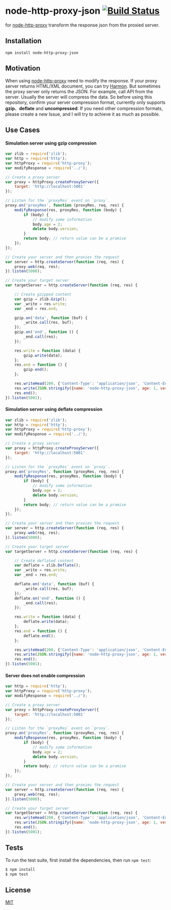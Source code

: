 # node-http-proxy-json [![Build Status](https://travis-ci.org/langjt/node-http-proxy-json.svg?branch=master)](https://travis-ci.org/langjt/node-http-proxy-json)
  for [node-http-proxy](https://github.com/nodejitsu/node-http-proxy) transform the response json from the proxied server.

## Installation

```  
npm install node-http-proxy-json
```

## Motivation
  When using [node-http-proxy](https://github.com/nodejitsu/node-http-proxy) need to modify the response. If your proxy server returns HTML/XML document, you can try [Harmon](https://github.com/No9/harmon).
  But sometimes the proxy server only returns the JSON. For example, call API from the server. Usually the server will compress the data.
  So before using this repository, confirm your server compression format, currently only supports **gzip**、**deflate** and **uncompressed**.
  If you need other compression formats, please create a new Issue, and I will try to achieve it as much as possible.

## Use Cases

#### Simulation server using gzip compression

```js
var zlib = require('zlib');
var http = require('http');
var httpProxy = require('http-proxy');
var modifyResponse = require('../');

// Create a proxy server
var proxy = httpProxy.createProxyServer({
    target: 'http://localhost:5001'
});

// Listen for the `proxyRes` event on `proxy`.
proxy.on('proxyRes', function (proxyRes, req, res) {
    modifyResponse(res, proxyRes, function (body) {
        if (body) {
            // modify some information
            body.age = 2;
            delete body.version;
        }
        return body; // return value can be a promise
    });
});

// Create your server and then proxies the request
var server = http.createServer(function (req, res) {
    proxy.web(req, res);
}).listen(5000);

// Create your target server
var targetServer = http.createServer(function (req, res) {

    // Create gzipped content
    var gzip = zlib.Gzip();
    var _write = res.write;
    var _end = res.end;

    gzip.on('data', function (buf) {
        _write.call(res, buf);
    });
    gzip.on('end', function () {
        _end.call(res);
    });

    res.write = function (data) {
        gzip.write(data);
    };
    res.end = function () {
        gzip.end();
    };

    res.writeHead(200, {'Content-Type': 'application/json', 'Content-Encoding': 'gzip'});
    res.write(JSON.stringify({name: 'node-http-proxy-json', age: 1, version: '1.0.0'}));
    res.end();
}).listen(5001);
```

#### Simulation server using deflate compression

```js
var zlib = require('zlib');
var http = require('http');
var httpProxy = require('http-proxy');
var modifyResponse = require('../');

// Create a proxy server
var proxy = httpProxy.createProxyServer({
    target: 'http://localhost:5001'
});

// Listen for the `proxyRes` event on `proxy`.
proxy.on('proxyRes', function (proxyRes, req, res) {
    modifyResponse(res, proxyRes, function (body) {
        if (body) {
            // modify some information
            body.age = 2;
            delete body.version;
        }
        return body; // return value can be a promise
    });
});

// Create your server and then proxies the request
var server = http.createServer(function (req, res) {
    proxy.web(req, res);
}).listen(5000);

// Create your target server
var targetServer = http.createServer(function (req, res) {

    // Create deflated content
    var deflate = zlib.Deflate();
    var _write = res.write;
    var _end = res.end;

    deflate.on('data', function (buf) {
        _write.call(res, buf);
    });
    deflate.on('end', function () {
        _end.call(res);
    });

    res.write = function (data) {
        deflate.write(data);
    };
    res.end = function () {
        deflate.end();
    };

    res.writeHead(200, {'Content-Type': 'application/json', 'Content-Encoding': 'deflate'});
    res.write(JSON.stringify({name: 'node-http-proxy-json', age: 1, version: '1.0.0'}));
    res.end();
}).listen(5001);
```

#### Server does not enable compression

```js
var http = require('http');
var httpProxy = require('http-proxy');
var modifyResponse = require('../');

// Create a proxy server
var proxy = httpProxy.createProxyServer({
    target: 'http://localhost:5001'
});

// Listen for the `proxyRes` event on `proxy`.
proxy.on('proxyRes', function (proxyRes, req, res) {
    modifyResponse(res, proxyRes, function (body) {
        if (body) {
            // modify some information
            body.age = 2;
            delete body.version;
        }
        return body; // return value can be a promise
    });
});

// Create your server and then proxies the request
var server = http.createServer(function (req, res) {
    proxy.web(req, res);
}).listen(5000);

// Create your target server
var targetServer = http.createServer(function (req, res) {
    res.writeHead(200, {'Content-Type': 'application/json', 'Content-Encoding': 'deflate'});
    res.write(JSON.stringify({name: 'node-http-proxy-json', age: 1, version: '1.0.0'}));
    res.end();
}).listen(5001);
```

## Tests

  To run the test suite, first install the dependencies, then run `npm test`:

```bash
$ npm install
$ npm test
```

## License

  [MIT](http://opensource.org/licenses/MIT)